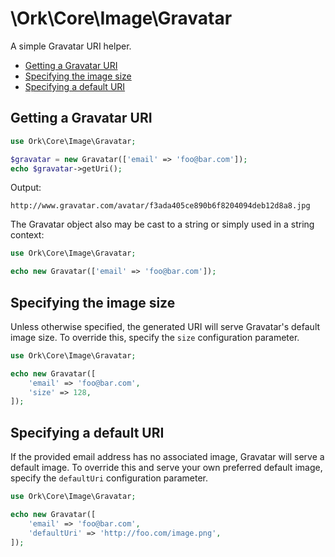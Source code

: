 # \Ork\Core\Image\Gravatar

A simple Gravatar URI helper.

* [Getting a Gravatar URI](#getting-a-gravatar-uri)
* [Specifying the image size](#specifying-the-image-size)
* [Specifying a default URI](#specifying-a-default-uri)

## Getting a Gravatar URI

```php
use Ork\Core\Image\Gravatar;

$gravatar = new Gravatar(['email' => 'foo@bar.com']);
echo $gravatar->getUri();
```

Output:

```text
http://www.gravatar.com/avatar/f3ada405ce890b6f8204094deb12d8a8.jpg
```

The Gravatar object also may be cast to a string or simply used in a string
context:

```php
use Ork\Core\Image\Gravatar;

echo new Gravatar(['email' => 'foo@bar.com']);
```

## Specifying the image size

Unless otherwise specified, the generated URI will serve Gravatar's default
image size. To override this, specify the `size` configuration parameter.

```php
use Ork\Core\Image\Gravatar;

echo new Gravatar([
    'email' => 'foo@bar.com',
    'size' => 128,
]);
```

## Specifying a default URI

If the provided email address has no associated image, Gravatar will serve a
default image. To override this and serve your own preferred default image,
specify the `defaultUri` configuration parameter.

```php
use Ork\Core\Image\Gravatar;

echo new Gravatar([
    'email' => 'foo@bar.com',
    'defaultUri' => 'http://foo.com/image.png',
]);
```
